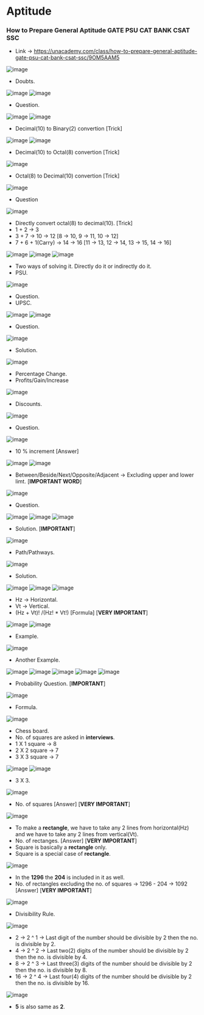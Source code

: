 # Aptitude

###  How to Prepare General Aptitude GATE PSU CAT BANK CSAT SSC

* Link -> https://unacademy.com/class/how-to-prepare-general-aptitude-gate-psu-cat-bank-csat-ssc/9OM5AAM5

![image](https://github.com/arghanath007/Data-Structure-and-Algorithms/assets/54589605/34df0c73-4434-4cd5-8f03-ead15722fbca)

* Doubts.

![image](https://github.com/arghanath007/Data-Structure-and-Algorithms/assets/54589605/706e0407-2af5-44a2-b4ad-1490232ad734)
![image](https://github.com/arghanath007/Data-Structure-and-Algorithms/assets/54589605/c734008f-c116-4e1e-be09-2b3b2fe459ed)

* Question.

![image](https://github.com/arghanath007/Data-Structure-and-Algorithms/assets/54589605/90f7f9ce-2b20-4a72-8de8-82c6ef0ee9e9)
![image](https://github.com/arghanath007/Data-Structure-and-Algorithms/assets/54589605/67510b27-cf0d-4d85-bc3d-38bcffbb94ee)

* Decimal(10) to Binary(2) convertion [Trick]

![image](https://github.com/arghanath007/Data-Structure-and-Algorithms/assets/54589605/6b2d9c12-40db-4e73-9fd0-2f759c511c2f)
![image](https://github.com/arghanath007/Data-Structure-and-Algorithms/assets/54589605/094c6e18-0a71-4cdc-b406-817c2f138e0d)

* Decimal(10) to Octal(8) convertion [Trick]

![image](https://github.com/arghanath007/Data-Structure-and-Algorithms/assets/54589605/a3790af0-696b-4474-a2f5-be7f68389ab4)

* Octal(8) to Decimal(10)  convertion [Trick]

![image](https://github.com/arghanath007/Data-Structure-and-Algorithms/assets/54589605/dc638ede-3618-4406-873e-b439f93f9a2e)

* Question

![image](https://github.com/arghanath007/Data-Structure-and-Algorithms/assets/54589605/8d75eeb0-b25d-46e9-a218-92c333b862f5)

* Directly convert octal(8) to decimal(10). [Trick]
* 1 + 2 -> 3
* 3 + 7 -> 10 -> 12 [8 -> 10, 9 -> 11, 10 -> 12]
* 7 + 6 + 1(Carry) -> 14 -> 16 [11 -> 13, 12 -> 14, 13 -> 15, 14 -> 16]

![image](https://github.com/arghanath007/Data-Structure-and-Algorithms/assets/54589605/8ed3da59-3b24-4af2-8f6b-d2ff409d5243)
![image](https://github.com/arghanath007/Data-Structure-and-Algorithms/assets/54589605/4f7912b0-d290-416e-bb33-79cfe41900d8)
![image](https://github.com/arghanath007/Data-Structure-and-Algorithms/assets/54589605/a877ad1a-e70f-48ce-8dea-04757c1d0944)

* Two ways of solving it. Directly do it or indirectly do it.
* PSU.

![image](https://github.com/arghanath007/Data-Structure-and-Algorithms/assets/54589605/5e03e088-7828-439c-a3da-44a5e7d88f82)

* Question.
* UPSC.

![image](https://github.com/arghanath007/Data-Structure-and-Algorithms/assets/54589605/d342c2f8-8e27-4b10-8d37-84eeca14ca0c)
![image](https://github.com/arghanath007/Data-Structure-and-Algorithms/assets/54589605/16035ac5-9c1d-45c6-9008-cbd6fdd0dc8e)

* Question.

![image](https://github.com/arghanath007/Data-Structure-and-Algorithms/assets/54589605/f21d245c-2a8c-47d7-ae66-c2cd39ca11d6)

* Solution.

![image](https://github.com/arghanath007/Data-Structure-and-Algorithms/assets/54589605/725cf3cf-da65-4be6-a57d-4f2d9279d1ef)

* Percentage Change. 
* Profits/Gain/Increase

![image](https://github.com/arghanath007/Data-Structure-and-Algorithms/assets/54589605/37602d59-2a42-4d07-a901-1c30464d881b)

* Discounts.

![image](https://github.com/arghanath007/Data-Structure-and-Algorithms/assets/54589605/aa150cb5-0d52-4879-97dd-5c18d06c9684)

* Question.

![image](https://github.com/arghanath007/Data-Structure-and-Algorithms/assets/54589605/e36bf60a-4293-4b99-ab89-f1cff9e7d8ba)

* 10 % increment [Answer]

![image](https://github.com/arghanath007/Data-Structure-and-Algorithms/assets/54589605/f842cdf8-0598-4b0a-bbcf-c0eb1df45f1b)
![image](https://github.com/arghanath007/Data-Structure-and-Algorithms/assets/54589605/e639f6b2-3925-4dcf-bc4d-70544fc8536e)

* Between/Beside/Next/Opposite/Adjacent -> Excluding upper and lower limt. [**IMPORTANT WORD**]

![image](https://github.com/arghanath007/Data-Structure-and-Algorithms/assets/54589605/947d8815-a8dd-4f17-a267-d7ab0b6e018e)

* Question.

![image](https://github.com/arghanath007/Data-Structure-and-Algorithms/assets/54589605/5864914c-6184-4c1a-9534-a6c827f096fd)
![image](https://github.com/arghanath007/Data-Structure-and-Algorithms/assets/54589605/a3d6e0c3-65db-4e44-8076-6030c80b59a5)
![image](https://github.com/arghanath007/Data-Structure-and-Algorithms/assets/54589605/a15e5ae2-be0a-449c-b869-b76d35984921)

* Solution. [**IMPORTANT**]

![image](https://github.com/arghanath007/Data-Structure-and-Algorithms/assets/54589605/784b586f-2f0c-44e1-a401-5f830d79fed1)

* Path/Pathways.

![image](https://github.com/arghanath007/Data-Structure-and-Algorithms/assets/54589605/8e830908-6be4-4331-96ae-1657885be4e2)

* Solution.

![image](https://github.com/arghanath007/Data-Structure-and-Algorithms/assets/54589605/7cc80986-e531-4b61-bbc4-3aeb017307c4)
![image](https://github.com/arghanath007/Data-Structure-and-Algorithms/assets/54589605/4ccfc45f-0769-4345-8f13-fdc66fb5a5cd)
![image](https://github.com/arghanath007/Data-Structure-and-Algorithms/assets/54589605/a58962d3-7d40-402d-8610-2c92f7d5d0c3)

* Hz -> Horizontal.
* Vt -> Vertical.
* (Hz + Vt)! /(Hz! * Vt!) [Formula] [**VERY IMPORTANT**]

![image](https://github.com/arghanath007/Data-Structure-and-Algorithms/assets/54589605/88adc93a-e28b-47c6-b2c4-ce45e8754a59)
![image](https://github.com/arghanath007/Data-Structure-and-Algorithms/assets/54589605/1206c6be-ddd7-4ff5-a71d-4290694fff8b)

* Example.

![image](https://github.com/arghanath007/Data-Structure-and-Algorithms/assets/54589605/6e09c185-5738-42dc-ad76-882e96ff230c)

* Another Example.

![image](https://github.com/arghanath007/Data-Structure-and-Algorithms/assets/54589605/9c3c8c96-878e-4e91-b97e-b684c73612fa)
![image](https://github.com/arghanath007/Data-Structure-and-Algorithms/assets/54589605/a6d974b7-75a4-4bd2-9b2b-b014865da9f9)
![image](https://github.com/arghanath007/Data-Structure-and-Algorithms/assets/54589605/2e6c1ea4-636c-47cd-a15a-f4a1d97b03f5)
![image](https://github.com/arghanath007/Data-Structure-and-Algorithms/assets/54589605/73238461-5326-41ff-bd49-44994cf85143)
![image](https://github.com/arghanath007/Data-Structure-and-Algorithms/assets/54589605/5abf9de3-7760-4376-b2f8-ec025c88d0ac)

* Probability Question. [**IMPORTANT**]

![image](https://github.com/arghanath007/Data-Structure-and-Algorithms/assets/54589605/ee9aae3e-eb6c-4415-a826-a5cb39b35091)

* Formula.

![image](https://github.com/arghanath007/Data-Structure-and-Algorithms/assets/54589605/208059ac-362d-43c5-9305-f3b5c414d9f4)

* Chess board.
* No. of squares are asked in **interviews**.
* 1 X 1 square -> 8
* 2 X 2 square -> 7
* 3 X 3 square -> 7

![image](https://github.com/arghanath007/Data-Structure-and-Algorithms/assets/54589605/d7a4ffe5-495a-4898-84c5-e83186c61cfd)
![image](https://github.com/arghanath007/Data-Structure-and-Algorithms/assets/54589605/202ef7eb-a069-4f3a-9bcd-38cc3ada796e)

* 3 X 3.

![image](https://github.com/arghanath007/Data-Structure-and-Algorithms/assets/54589605/e3206e9c-1f07-4116-897c-e3d85d2f42dd)

* No. of squares [Answer] [**VERY IMPORTANT**]

![image](https://github.com/arghanath007/Data-Structure-and-Algorithms/assets/54589605/cab6434e-f3a7-4dd5-b3b2-976317d81ffc)

* To make a **rectangle**, we have to take any 2 lines from horizontal(Hz) and we have to take any 2 lines from vertical(Vt).
* No. of rectanges. [Answer] [**VERY IMPORTANT**]
* Square is basically a **rectangle** only.
* Square is a special case of **rectangle**.

![image](https://github.com/arghanath007/Data-Structure-and-Algorithms/assets/54589605/40fe7f73-9c58-4f46-b57e-323bb607aace)

* In the **1296** the **204** is included in it as well.
* No. of rectangles excluding the no. of squares -> 1296 - 204 -> 1092 [Answer] [**VERY IMPORTANT**]

![image](https://github.com/arghanath007/Data-Structure-and-Algorithms/assets/54589605/912057bc-0f4a-4e86-b530-b96201ba1c1a)

* Divisibility Rule.

![image](https://github.com/arghanath007/Data-Structure-and-Algorithms/assets/54589605/e406c5ec-ca05-47d6-ab39-58f359bf8709)

* 2 -> 2 ^ 1 -> Last digit of the number should be divisible by 2 then the no. is divisible by 2.
* 4 -> 2 ^ 2 -> Last two(2) digits of the number should be divisible by 2 then the no. is divisible by 4.
* 8 -> 2 ^ 3 -> Last three(3) digits of the number should be divisible by 2 then the no. is divisible by 8.
* 16 -> 2 ^ 4 -> Last four(4) digits of the number should be divisible by 2 then the no. is divisible by 16.

![image](https://github.com/arghanath007/Data-Structure-and-Algorithms/assets/54589605/bf888ac5-057e-4d62-b403-f0ae36ac564c)

* **5** is also same as **2**.

